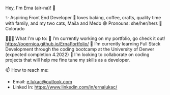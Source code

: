 Hey, I'm Erna (air-na)! 👋

✨ Aspiring Front End Developer
🥧 loves baking, coffee, crafts, quality time with family, and my two cats, Maša and Medo
😄 Pronouns: she/her/hers
📍 Colorado 

 👩🏻‍💻 What I'm up to:
🔭 I’m currently working on my portfolio, go check it out! https://ooernica.github.io/ErnaPortfolio/
🌱 I’m currently learning Full Stack Development through the coding bootcamp at the University of Denver (expected completion 4.2022)
👯 I’m looking to collaborate on coding projects that will help me fine tune my skills as a developer.

📫 How to reach me:
- Email: e.lukac@outlook.com
- Linked In: https://www.linkedin.com/in/ernalukac/

